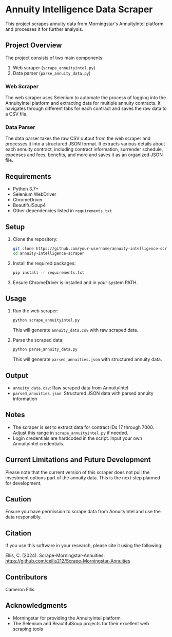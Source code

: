 # Annuity Intelligence Data Scraper

This project scrapes annuity data from Morningstar's AnnuityIntel platform and processes it for further analysis.

## Project Overview

The project consists of two main components:

1. Web scraper (`scrape_annuityintel.py`)
2. Data parser (`parse_annuity_data.py`)

### Web Scraper

The web scraper uses Selenium to automate the process of logging into the AnnuityIntel platform and extracting data for multiple annuity contracts. It navigates through different tabs for each contract and saves the raw data to a CSV file.

### Data Parser

The data parser takes the raw CSV output from the web scraper and processes it into a structured JSON format. It extracts various details about each annuity contract, including contract information, surrender schedule, expenses and fees, benefits, and more and saves it as an organized JSON file.

## Requirements

- Python 3.7+
- Selenium WebDriver
- ChromeDriver
- BeautifulSoup4
- Other dependencies listed in `requirements.txt`

## Setup

1. Clone the repository:
   ```bash
   git clone https://github.com/your-username/annuity-intelligence-scraper.git
   cd annuity-intelligence-scraper
   ```

2. Install the required packages:
   ```bash
   pip install -r requirements.txt
   ```

3. Ensure ChromeDriver is installed and in your system PATH.

## Usage

1. Run the web scraper:
   ```bash
   python scrape_annuityintel.py
   ```
   This will generate `annuity_data.csv` with raw scraped data.

2. Parse the scraped data:
   ```bash
   python parse_annuity_data.py
   ```
   This will generate `parsed_annuities.json` with structured annuity data.

## Output

- `annuity_data.csv`: Raw scraped data from AnnuityIntel
- `parsed_annuities.json`: Structured JSON data with parsed annuity information

## Notes

- The scraper is set to extract data for contract IDs 17 through 7000. Adjust this range in `scrape_annuityintel.py` if needed.
- Login credentials are hardcoded in the script. Input your own AnnuityIntel credentials.

## Current Limitations and Future Development

Please note that the current version of this scraper does not pull the investment options part of the annuity data. This is the next step planned for development.

## Caution

Ensure you have permission to scrape data from AnnuityIntel and use the data responsibly.

## Citation

If you use this software in your research, please cite it using the following:

Ellis, C. (2024). Scrape-Morningstar-Annuities. https://github.com/cellis212/Scrape-Morningstar-Annuities

## Contributors

Cameron Ellis

## Acknowledgments

- Morningstar for providing the AnnuityIntel platform
- The Selenium and BeautifulSoup projects for their excellent web scraping tools

